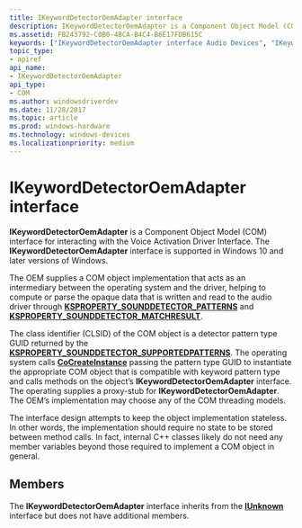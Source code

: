 ```yaml
---
title: IKeywordDetectorOemAdapter interface
description: IKeywordDetectorOemAdapter is a Component Object Model (COM) interface for interacting with the Voice Activation Driver Interface. The IKeywordDetectorOemAdapter interface is supported in Windows 10 and later versions of Windows.
ms.assetid: FB243792-C0B0-4BCA-B4C4-B6E17FDB615C
keywords: ["IKeywordDetectorOemAdapter interface Audio Devices", "IKeywordDetectorOemAdapter interface Audio Devices , described"]
topic_type:
- apiref
api_name:
- IKeywordDetectorOemAdapter
api_type:
- COM
ms.author: windowsdriverdev
ms.date: 11/28/2017
ms.topic: article
ms.prod: windows-hardware
ms.technology: windows-devices
ms.localizationpriority: medium
---
```


# IKeywordDetectorOemAdapter interface


**IKeywordDetectorOemAdapter** is a Component Object Model (COM) interface for interacting with the Voice Activation Driver Interface. The **IKeywordDetectorOemAdapter** interface is supported in Windows 10 and later versions of Windows.

The OEM supplies a COM object implementation that acts as an intermediary between the operating system and the driver, helping to compute or parse the opaque data that is written and read to the audio driver through [**KSPROPERTY\_SOUNDDETECTOR\_PATTERNS**](ksproperty-sounddetector-patterns.md) and [**KSPROPERTY\_SOUNDDETECTOR\_MATCHRESULT**](ksproperty-sounddetector-matchresult.md).

The class identifier (CLSID) of the COM object is a detector pattern type GUID returned by the [**KSPROPERTY\_SOUNDDETECTOR\_SUPPORTEDPATTERNS**](ksproperty-sounddetector-supportedpatterns.md). The operating system calls [**CoCreateInstance**](https://msdn.microsoft.com/library/windows/desktop/ms686615) passing the pattern type GUID to instantiate the appropriate COM object that is compatible with keyword pattern type and calls methods on the object’s **IKeywordDetectorOemAdapter** interface. The operating supplies a proxy-stub for **IKeywordDetectorOemAdapter**. The OEM’s implementation may choose any of the COM threading models.

The interface design attempts to keep the object implementation stateless. In other words, the implementation should require no state to be stored between method calls. In fact, internal C++ classes likely do not need any member variables beyond those required to implement a COM object in general.

Members
-------

The **IKeywordDetectorOemAdapter** interface inherits from the [**IUnknown**](https://msdn.microsoft.com/library/windows/desktop/ms680509) interface but does not have additional members.

 

 






